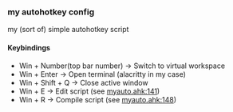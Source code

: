 ### my autohotkey config
my (sort of) simple autohotkey script

#### Keybindings
- Win + Number(top bar number) -> Switch to virtual workspace
- Win + Enter -> Open terminal (alacritty in my case)
- Win + Shift + Q -> Close active window
- Win + E -> Edit script (see [myauto.ahk:141](https://github.com/akinozgen/myauto/blob/84034c9abb3e5d9dcaf83665dcd6cf7b00a18064/myauto.ahk#L141))
- Win + R -> Compile script (see [myauto.ahk:148](https://github.com/akinozgen/myauto/blob/84034c9abb3e5d9dcaf83665dcd6cf7b00a18064/myauto.ahk#L148))
